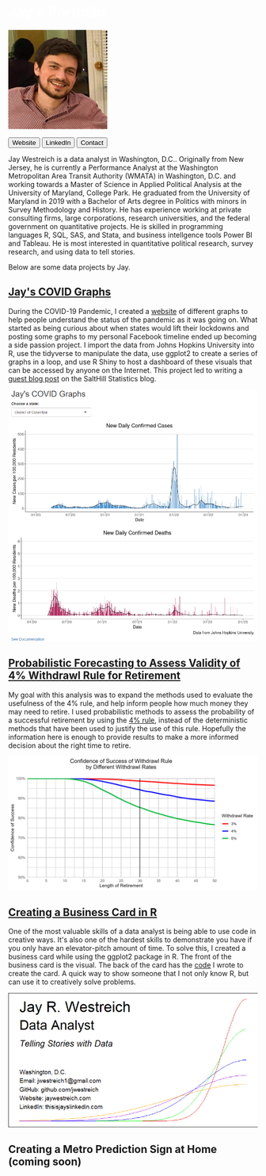 # <span style="color:white">Jay's Portfolio</span>
![](/images/Profile_resized.png)


<a href="https://jaywestreich.com" target="_blank"><button>Website</button></a>
<a href="https://thisisjayslinkedin.com" target="_blank"><button>LinkedIn</button></a>
<a href="http://jaywestreich.weebly.com/contact.html" target="_blank"><button>Contact</button></a>

Jay Westreich is a data analyst in Washington, D.C.. Originally from New Jersey, he is currently a Performance Analyst at the Washington Metropolitan Area Transit Authority (WMATA) in Washington, D.C. and working towards a Master of Science in Applied Political Analysis at the University of Maryland, College Park. He graduated from the University of Maryland in 2019 with a Bachelor of Arts degree in Politics with minors in Survey Methodology and History. He has experience working at private consulting firms, large corporations, research universities, and the federal government on quantitative projects. He is skilled in programming languages R, SQL, SAS, and Stata, and business intellgence tools Power BI and Tableau. He is most interested in quantitative political research, survey research, and using data to tell stories.

Below are some data projects by Jay.

## [Jay's COVID Graphs](https://github.com/jwestreich/jayscovidgraphs)
During the COVID-19 Pandemic, I created a [website](https://www.jayscovidgraphs.com) of different graphs to help people understand the status of the pandemic as it was going on. What started as being curious about when states would lift their lockdowns and posting some graphs to my personal Facebook timeline ended up becoming a side passion project. I import the data from Johns Hopkins University into R, use the tidyverse to manipulate the data, use ggplot2 to create a series of graphs in a loop, and use R Shiny to host a dashboard of these visuals that can be accessed by anyone on the Internet. This project led to writing a [guest blog post](https://salthillstatistics.com/posts/79) on the SaltHill Statistics blog.

![](/images/JaysCOVIDgraphs.png)

## [Probabilistic Forecasting to Assess Validity of 4% Withdrawl Rule for Retirement](https://github.com/jwestreich/safe_withdrawl_rate)
My goal with this analysis was to expand the methods used to evaluate the usefulness of the 4% rule, and help inform people how much money they may need to retire. I used probabilistic methods to assess the probability of a successful retirement by using the [4% rule](https://www.bankrate.com/retirement/what-is-the-4-percent-rule/#:~:text=The%204%25%20rule%20is%20a,subsequent%20year%20for%2030%20years.), instead of the deterministic methods that have been used to justify the use of this rule. Hopefully the information here is enough to provide results to make a more informed decision about the right time to retire.

![](/images/withdrawl.png)

## [Creating a Business Card in R](https://github.com/jwestreich/business_card)
One of the most valuable skills of a data analyst is being able to use code in creative ways. It's also one of the hardest skills to demonstrate you have if you only have an elevator-pitch amount of time. To solve this, I created a business card while using the ggplot2 package in R. The front of the business card is the visual. The back of the card has the [code](https://github.com/jwestreich/business_card/blob/main/BusinessCard_public.R) I wrote to create the card. A quick way to show someone that I not only know R, but can use it to creatively solve problems.

![](/images/business_card.png)

## Creating a Metro Prediction Sign at Home (coming soon)
